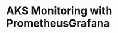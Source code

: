 # AKS Monitoring with PrometheusGrafana                                                                                                                                                                                                                                                                                                                                                                                                                                                                                                                                     

